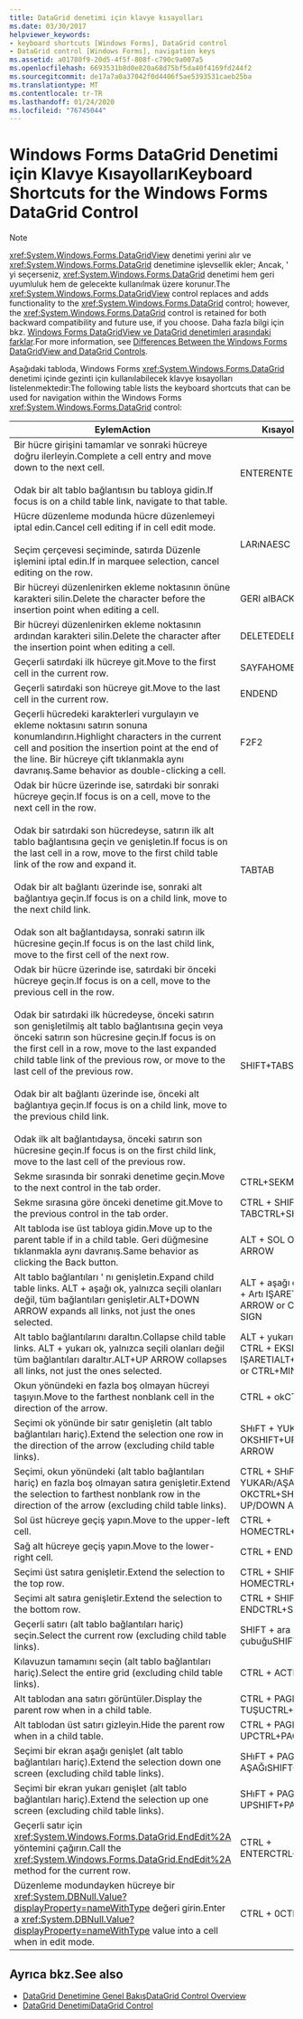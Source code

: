 ```yaml
---
title: DataGrid denetimi için klavye kısayolları
ms.date: 03/30/2017
helpviewer_keywords:
- keyboard shortcuts [Windows Forms], DataGrid control
- DataGrid control [Windows Forms], navigation keys
ms.assetid: a01780f9-20d5-4f5f-808f-c790c9a007a5
ms.openlocfilehash: 6693531b8d0e820a68d75bf5da40f4169fd244f2
ms.sourcegitcommit: de17a7a0a37042f0d4406f5ae5393531caeb25ba
ms.translationtype: MT
ms.contentlocale: tr-TR
ms.lasthandoff: 01/24/2020
ms.locfileid: "76745044"
---
```

# <a name="keyboard-shortcuts-for-the-windows-forms-datagrid-control"></a><span data-ttu-id="881ea-102">Windows Forms DataGrid Denetimi için Klavye Kısayolları</span><span class="sxs-lookup"><span data-stu-id="881ea-102">Keyboard Shortcuts for the Windows Forms DataGrid Control</span></span>
> [!NOTE]
> <span data-ttu-id="881ea-103"><xref:System.Windows.Forms.DataGridView> denetimi yerini alır ve <xref:System.Windows.Forms.DataGrid> denetimine işlevsellik ekler; Ancak, ' yi seçerseniz, <xref:System.Windows.Forms.DataGrid> denetimi hem geri uyumluluk hem de gelecekte kullanılmak üzere korunur.</span><span class="sxs-lookup"><span data-stu-id="881ea-103">The <xref:System.Windows.Forms.DataGridView> control replaces and adds functionality to the <xref:System.Windows.Forms.DataGrid> control; however, the <xref:System.Windows.Forms.DataGrid> control is retained for both backward compatibility and future use, if you choose.</span></span> <span data-ttu-id="881ea-104">Daha fazla bilgi için bkz. [Windows Forms DataGridView ve DataGrid denetimleri arasındaki farklar](differences-between-the-windows-forms-datagridview-and-datagrid-controls.md).</span><span class="sxs-lookup"><span data-stu-id="881ea-104">For more information, see [Differences Between the Windows Forms DataGridView and DataGrid Controls](differences-between-the-windows-forms-datagridview-and-datagrid-controls.md).</span></span>  
  
 <span data-ttu-id="881ea-105">Aşağıdaki tabloda, Windows Forms <xref:System.Windows.Forms.DataGrid> denetimi içinde gezinti için kullanılabilecek klavye kısayolları listelenmektedir:</span><span class="sxs-lookup"><span data-stu-id="881ea-105">The following table lists the keyboard shortcuts that can be used for navigation within the Windows Forms <xref:System.Windows.Forms.DataGrid> control:</span></span>  
  
|<span data-ttu-id="881ea-106">Eylem</span><span class="sxs-lookup"><span data-stu-id="881ea-106">Action</span></span>|<span data-ttu-id="881ea-107">Kısayol</span><span class="sxs-lookup"><span data-stu-id="881ea-107">Shortcut</span></span>|  
|------------|--------------|  
|<span data-ttu-id="881ea-108">Bir hücre girişini tamamlar ve sonraki hücreye doğru ilerleyin.</span><span class="sxs-lookup"><span data-stu-id="881ea-108">Complete a cell entry and move down to the next cell.</span></span><br /><br /> <span data-ttu-id="881ea-109">Odak bir alt tablo bağlantısın bu tabloya gidin.</span><span class="sxs-lookup"><span data-stu-id="881ea-109">If focus is on a child table link, navigate to that table.</span></span>|<span data-ttu-id="881ea-110">ENTER</span><span class="sxs-lookup"><span data-stu-id="881ea-110">ENTER</span></span>|  
|<span data-ttu-id="881ea-111">Hücre düzenleme modunda hücre düzenlemeyi iptal edin.</span><span class="sxs-lookup"><span data-stu-id="881ea-111">Cancel cell editing if in cell edit mode.</span></span><br /><br /> <span data-ttu-id="881ea-112">Seçim çerçevesi seçiminde, satırda Düzenle işlemini iptal edin.</span><span class="sxs-lookup"><span data-stu-id="881ea-112">If in marquee selection, cancel editing on the row.</span></span>|<span data-ttu-id="881ea-113">LARıNA</span><span class="sxs-lookup"><span data-stu-id="881ea-113">ESC</span></span>|  
|<span data-ttu-id="881ea-114">Bir hücreyi düzenlenirken ekleme noktasının önüne karakteri silin.</span><span class="sxs-lookup"><span data-stu-id="881ea-114">Delete the character before the insertion point when editing a cell.</span></span>|<span data-ttu-id="881ea-115">GERI al</span><span class="sxs-lookup"><span data-stu-id="881ea-115">BACKSPACE</span></span>|  
|<span data-ttu-id="881ea-116">Bir hücreyi düzenlenirken ekleme noktasının ardından karakteri silin.</span><span class="sxs-lookup"><span data-stu-id="881ea-116">Delete the character after the insertion point when editing a cell.</span></span>|<span data-ttu-id="881ea-117">DELETE</span><span class="sxs-lookup"><span data-stu-id="881ea-117">DELETE</span></span>|  
|<span data-ttu-id="881ea-118">Geçerli satırdaki ilk hücreye git.</span><span class="sxs-lookup"><span data-stu-id="881ea-118">Move to the first cell in the current row.</span></span>|<span data-ttu-id="881ea-119">SAYFA</span><span class="sxs-lookup"><span data-stu-id="881ea-119">HOME</span></span>|  
|<span data-ttu-id="881ea-120">Geçerli satırdaki son hücreye git.</span><span class="sxs-lookup"><span data-stu-id="881ea-120">Move to the last cell in the current row.</span></span>|<span data-ttu-id="881ea-121">END</span><span class="sxs-lookup"><span data-stu-id="881ea-121">END</span></span>|  
|<span data-ttu-id="881ea-122">Geçerli hücredeki karakterleri vurgulayın ve ekleme noktasını satırın sonuna konumlandırın.</span><span class="sxs-lookup"><span data-stu-id="881ea-122">Highlight characters in the current cell and position the insertion point at the end of the line.</span></span> <span data-ttu-id="881ea-123">Bir hücreye çift tıklanmakla aynı davranış.</span><span class="sxs-lookup"><span data-stu-id="881ea-123">Same behavior as double-clicking a cell.</span></span>|<span data-ttu-id="881ea-124">F2</span><span class="sxs-lookup"><span data-stu-id="881ea-124">F2</span></span>|  
|<span data-ttu-id="881ea-125">Odak bir hücre üzerinde ise, satırdaki bir sonraki hücreye geçin.</span><span class="sxs-lookup"><span data-stu-id="881ea-125">If focus is on a cell, move to the next cell in the row.</span></span><br /><br /> <span data-ttu-id="881ea-126">Odak bir satırdaki son hücredeyse, satırın ilk alt tablo bağlantısına geçin ve genişletin.</span><span class="sxs-lookup"><span data-stu-id="881ea-126">If focus is on the last cell in a row, move to the first child table link of the row and expand it.</span></span><br /><br /> <span data-ttu-id="881ea-127">Odak bir alt bağlantı üzerinde ise, sonraki alt bağlantıya geçin.</span><span class="sxs-lookup"><span data-stu-id="881ea-127">If focus is on a child link, move to the next child link.</span></span><br /><br /> <span data-ttu-id="881ea-128">Odak son alt bağlantıdaysa, sonraki satırın ilk hücresine geçin.</span><span class="sxs-lookup"><span data-stu-id="881ea-128">If focus is on the last child link, move to the first cell of the next row.</span></span>|<span data-ttu-id="881ea-129">TAB</span><span class="sxs-lookup"><span data-stu-id="881ea-129">TAB</span></span>|  
|<span data-ttu-id="881ea-130">Odak bir hücre üzerinde ise, satırdaki bir önceki hücreye geçin.</span><span class="sxs-lookup"><span data-stu-id="881ea-130">If focus is on a cell, move to the previous cell in the row.</span></span><br /><br /> <span data-ttu-id="881ea-131">Odak bir satırdaki ilk hücredeyse, önceki satırın son genişletilmiş alt tablo bağlantısına geçin veya önceki satırın son hücresine geçin.</span><span class="sxs-lookup"><span data-stu-id="881ea-131">If focus is on the first cell in a row, move to the last expanded child table link of the previous row, or move to the last cell of the previous row.</span></span><br /><br /> <span data-ttu-id="881ea-132">Odak bir alt bağlantı üzerinde ise, önceki alt bağlantıya geçin.</span><span class="sxs-lookup"><span data-stu-id="881ea-132">If focus is on a child link, move to the previous child link.</span></span><br /><br /> <span data-ttu-id="881ea-133">Odak ilk alt bağlantıdaysa, önceki satırın son hücresine geçin.</span><span class="sxs-lookup"><span data-stu-id="881ea-133">If focus is on the first child link, move to the last cell of the previous row.</span></span>|<span data-ttu-id="881ea-134">SHIFT+TAB</span><span class="sxs-lookup"><span data-stu-id="881ea-134">SHIFT+TAB</span></span>|  
|<span data-ttu-id="881ea-135">Sekme sırasında bir sonraki denetime geçin.</span><span class="sxs-lookup"><span data-stu-id="881ea-135">Move to the next control in the tab order.</span></span>|<span data-ttu-id="881ea-136">CTRL+SEKME</span><span class="sxs-lookup"><span data-stu-id="881ea-136">CTRL+TAB</span></span>|  
|<span data-ttu-id="881ea-137">Sekme sırasına göre önceki denetime git.</span><span class="sxs-lookup"><span data-stu-id="881ea-137">Move to the previous control in the tab order.</span></span>|<span data-ttu-id="881ea-138">CTRL + SHIFT + TAB</span><span class="sxs-lookup"><span data-stu-id="881ea-138">CTRL+SHIFT+TAB</span></span>|  
|<span data-ttu-id="881ea-139">Alt tabloda ise üst tabloya gidin.</span><span class="sxs-lookup"><span data-stu-id="881ea-139">Move up to the parent table if in a child table.</span></span> <span data-ttu-id="881ea-140">Geri düğmesine tıklanmakla aynı davranış.</span><span class="sxs-lookup"><span data-stu-id="881ea-140">Same behavior as clicking the Back button.</span></span>|<span data-ttu-id="881ea-141">ALT + SOL OK</span><span class="sxs-lookup"><span data-stu-id="881ea-141">ALT+LEFT ARROW</span></span>|  
|<span data-ttu-id="881ea-142">Alt tablo bağlantıları ' nı genişletin.</span><span class="sxs-lookup"><span data-stu-id="881ea-142">Expand child table links.</span></span> <span data-ttu-id="881ea-143">ALT + aşağı ok, yalnızca seçili olanları değil, tüm bağlantıları genişletir.</span><span class="sxs-lookup"><span data-stu-id="881ea-143">ALT+DOWN ARROW expands all links, not just the ones selected.</span></span>|<span data-ttu-id="881ea-144">ALT + aşağı ok veya CTRL + Artı IŞARETI</span><span class="sxs-lookup"><span data-stu-id="881ea-144">ALT+DOWN ARROW or CTRL+PLUS SIGN</span></span>|  
|<span data-ttu-id="881ea-145">Alt tablo bağlantılarını daraltın.</span><span class="sxs-lookup"><span data-stu-id="881ea-145">Collapse child table links.</span></span> <span data-ttu-id="881ea-146">ALT + yukarı ok, yalnızca seçili olanları değil tüm bağlantıları daraltır.</span><span class="sxs-lookup"><span data-stu-id="881ea-146">ALT+UP ARROW collapses all links, not just the ones selected.</span></span>|<span data-ttu-id="881ea-147">ALT + yukarı ok veya CTRL + EKSI IŞARETI</span><span class="sxs-lookup"><span data-stu-id="881ea-147">ALT+UP ARROW or CTRL+MINUS SIGN</span></span>|  
|<span data-ttu-id="881ea-148">Okun yönündeki en fazla boş olmayan hücreyi taşıyın.</span><span class="sxs-lookup"><span data-stu-id="881ea-148">Move to the farthest nonblank cell in the direction of the arrow.</span></span>|<span data-ttu-id="881ea-149">CTRL + ok</span><span class="sxs-lookup"><span data-stu-id="881ea-149">CTRL+ARROW</span></span>|  
|<span data-ttu-id="881ea-150">Seçimi ok yönünde bir satır genişletin (alt tablo bağlantıları hariç).</span><span class="sxs-lookup"><span data-stu-id="881ea-150">Extend the selection one row in the direction of the arrow (excluding child table links).</span></span>|<span data-ttu-id="881ea-151">SHıFT + YUKARı/AŞAĞı OK</span><span class="sxs-lookup"><span data-stu-id="881ea-151">SHIFT+UP/DOWN ARROW</span></span>|  
|<span data-ttu-id="881ea-152">Seçimi, okun yönündeki (alt tablo bağlantıları hariç) en fazla boş olmayan satıra genişletir.</span><span class="sxs-lookup"><span data-stu-id="881ea-152">Extend the selection to farthest nonblank row in the direction of the arrow (excluding child table links).</span></span>|<span data-ttu-id="881ea-153">CTRL + SHıFT + YUKARı/AŞAĞı OK</span><span class="sxs-lookup"><span data-stu-id="881ea-153">CTRL+SHIFT+ UP/DOWN ARROW</span></span>|  
|<span data-ttu-id="881ea-154">Sol üst hücreye geçiş yapın.</span><span class="sxs-lookup"><span data-stu-id="881ea-154">Move to the upper-left cell.</span></span>|<span data-ttu-id="881ea-155">CTRL + HOME</span><span class="sxs-lookup"><span data-stu-id="881ea-155">CTRL+HOME</span></span>|  
|<span data-ttu-id="881ea-156">Sağ alt hücreye geçiş yapın.</span><span class="sxs-lookup"><span data-stu-id="881ea-156">Move to the lower-right cell.</span></span>|<span data-ttu-id="881ea-157">CTRL + END</span><span class="sxs-lookup"><span data-stu-id="881ea-157">CTRL+END</span></span>|  
|<span data-ttu-id="881ea-158">Seçimi üst satıra genişletir.</span><span class="sxs-lookup"><span data-stu-id="881ea-158">Extend the selection to the top row.</span></span>|<span data-ttu-id="881ea-159">CTRL + SHIFT + HOME</span><span class="sxs-lookup"><span data-stu-id="881ea-159">CTRL+SHIFT+HOME</span></span>|  
|<span data-ttu-id="881ea-160">Seçimi alt satıra genişletir.</span><span class="sxs-lookup"><span data-stu-id="881ea-160">Extend the selection to the bottom row.</span></span>|<span data-ttu-id="881ea-161">CTRL + SHIFT + END</span><span class="sxs-lookup"><span data-stu-id="881ea-161">CTRL+SHIFT+END</span></span>|  
|<span data-ttu-id="881ea-162">Geçerli satırı (alt tablo bağlantıları hariç) seçin.</span><span class="sxs-lookup"><span data-stu-id="881ea-162">Select the current row (excluding child table links).</span></span>|<span data-ttu-id="881ea-163">SHIFT + ara çubuğu</span><span class="sxs-lookup"><span data-stu-id="881ea-163">SHIFT+SPACEBAR</span></span>|  
|<span data-ttu-id="881ea-164">Kılavuzun tamamını seçin (alt tablo bağlantıları hariç).</span><span class="sxs-lookup"><span data-stu-id="881ea-164">Select the entire grid (excluding child table links).</span></span>|<span data-ttu-id="881ea-165">CTRL + A</span><span class="sxs-lookup"><span data-stu-id="881ea-165">CTRL+A</span></span>|  
|<span data-ttu-id="881ea-166">Alt tablodan ana satırı görüntüler.</span><span class="sxs-lookup"><span data-stu-id="881ea-166">Display the parent row when in a child table.</span></span>|<span data-ttu-id="881ea-167">CTRL + PAGE TUŞU</span><span class="sxs-lookup"><span data-stu-id="881ea-167">CTRL+PAGE DOWN</span></span>|  
|<span data-ttu-id="881ea-168">Alt tablodan üst satırı gizleyin.</span><span class="sxs-lookup"><span data-stu-id="881ea-168">Hide the parent row when in a child table.</span></span>|<span data-ttu-id="881ea-169">CTRL + PAGE UP</span><span class="sxs-lookup"><span data-stu-id="881ea-169">CTRL+PAGE UP</span></span>|  
|<span data-ttu-id="881ea-170">Seçimi bir ekran aşağı genişlet (alt tablo bağlantıları hariç).</span><span class="sxs-lookup"><span data-stu-id="881ea-170">Extend the selection down one screen (excluding child table links).</span></span>|<span data-ttu-id="881ea-171">SHıFT + PAGE AŞAĞı</span><span class="sxs-lookup"><span data-stu-id="881ea-171">SHIFT+PAGE DOWN</span></span>|  
|<span data-ttu-id="881ea-172">Seçimi bir ekran yukarı genişlet (alt tablo bağlantıları hariç).</span><span class="sxs-lookup"><span data-stu-id="881ea-172">Extend the selection up one screen (excluding child table links).</span></span>|<span data-ttu-id="881ea-173">SHıFT + PAGE UP</span><span class="sxs-lookup"><span data-stu-id="881ea-173">SHIFT+PAGE UP</span></span>|  
|<span data-ttu-id="881ea-174">Geçerli satır için <xref:System.Windows.Forms.DataGrid.EndEdit%2A> yöntemini çağırın.</span><span class="sxs-lookup"><span data-stu-id="881ea-174">Call the <xref:System.Windows.Forms.DataGrid.EndEdit%2A> method for the current row.</span></span>|<span data-ttu-id="881ea-175">CTRL + ENTER</span><span class="sxs-lookup"><span data-stu-id="881ea-175">CTRL+ENTER</span></span>|  
|<span data-ttu-id="881ea-176">Düzenleme modundayken hücreye bir <xref:System.DBNull.Value?displayProperty=nameWithType> değeri girin.</span><span class="sxs-lookup"><span data-stu-id="881ea-176">Enter a <xref:System.DBNull.Value?displayProperty=nameWithType> value into a cell when in edit mode.</span></span>|<span data-ttu-id="881ea-177">CTRL + 0</span><span class="sxs-lookup"><span data-stu-id="881ea-177">CTRL+0</span></span>|  
  
## <a name="see-also"></a><span data-ttu-id="881ea-178">Ayrıca bkz.</span><span class="sxs-lookup"><span data-stu-id="881ea-178">See also</span></span>

- [<span data-ttu-id="881ea-179">DataGrid Denetimine Genel Bakış</span><span class="sxs-lookup"><span data-stu-id="881ea-179">DataGrid Control Overview</span></span>](datagrid-control-overview-windows-forms.md)
- [<span data-ttu-id="881ea-180">DataGrid Denetimi</span><span class="sxs-lookup"><span data-stu-id="881ea-180">DataGrid Control</span></span>](datagrid-control-windows-forms.md)
